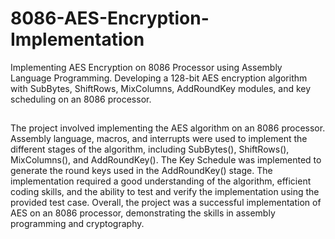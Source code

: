 # 8086-AES-Encryption-Implementation
Implementing AES Encryption on 8086 Processor using Assembly Language Programming. Developing a 128-bit AES encryption algorithm with SubBytes, ShiftRows, MixColumns, AddRoundKey modules, and key scheduling on an 8086 processor.
##
The project involved implementing the AES algorithm on an 8086 processor. Assembly language, macros, and 
interrupts were used to implement the different stages of the algorithm, including SubBytes(), ShiftRows(), MixColumns(), and AddRoundKey(). 
The Key Schedule was implemented to generate the round keys used in the AddRoundKey() stage. The implementation required a good understanding 
of the algorithm, efficient coding skills, and the ability to test and verify the implementation using the provided test case. Overall, the project was a successful implementation of AES on an 8086 processor, demonstrating the skills in assembly programming and cryptography.
